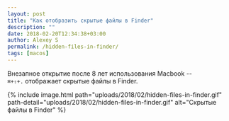 ```yaml
---
layout: post
title: "Как отобразить скрытые файлы в Finder"
description: ""
date: 2018-02-20T12:34:38+03:00
author: Alexey S
permalink: /hidden-files-in-finder/
tags: [macos]
---
```

Внезапное открытие после 8 лет использования Macbook --  
`⌘+⇧+.` отображает скрытые файлы в Finder.

{% include image.html path="uploads/2018/02/hidden-files-in-finder.gif" path-detail="uploads/2018/02/hidden-files-in-finder.gif" alt="Скрытые файлы в Finder" %}